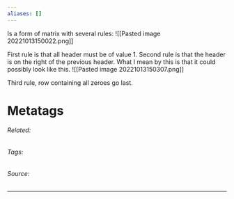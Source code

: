 ```yaml
---
aliases: []
---
```

Is a form of matrix with several rules:
![[Pasted image 20221013150022.png]]

First rule is that all header must be of value 1. Second rule is that the header is on the right of the previous header. What I mean by this is that it could possibly look like this.
![[Pasted image 20221013150307.png]]

Third rule, row containing all zeroes go last. 

# Metatags
###### Related: 
###### Tags: 
###### Source: 

---